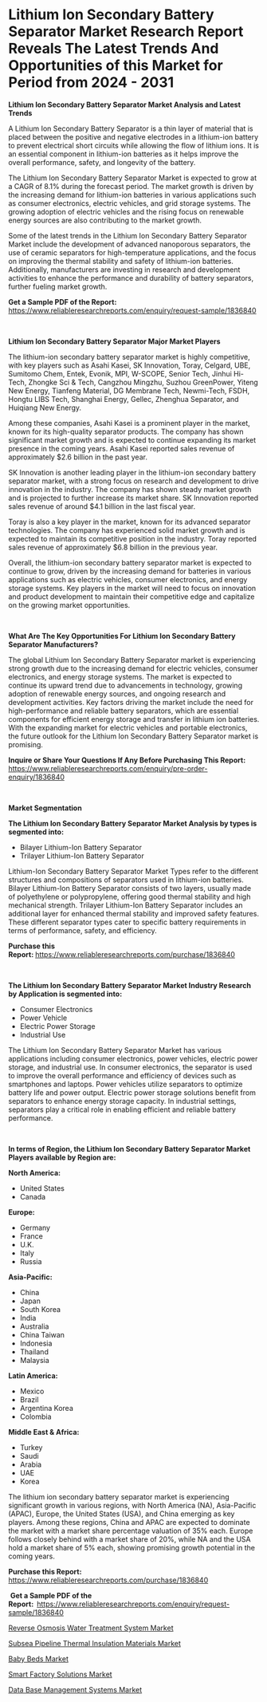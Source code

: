 <p><h1>Lithium Ion Secondary Battery Separator Market Research Report Reveals The Latest Trends And Opportunities of this Market for Period from 2024 - 2031</h1></p><p><strong>Lithium Ion Secondary Battery Separator Market Analysis and Latest Trends</strong></p>
<p><p>A Lithium Ion Secondary Battery Separator is a thin layer of material that is placed between the positive and negative electrodes in a lithium-ion battery to prevent electrical short circuits while allowing the flow of lithium ions. It is an essential component in lithium-ion batteries as it helps improve the overall performance, safety, and longevity of the battery.</p><p>The Lithium Ion Secondary Battery Separator Market is expected to grow at a CAGR of 8.1% during the forecast period. The market growth is driven by the increasing demand for lithium-ion batteries in various applications such as consumer electronics, electric vehicles, and grid storage systems. The growing adoption of electric vehicles and the rising focus on renewable energy sources are also contributing to the market growth.</p><p>Some of the latest trends in the Lithium Ion Secondary Battery Separator Market include the development of advanced nanoporous separators, the use of ceramic separators for high-temperature applications, and the focus on improving the thermal stability and safety of lithium-ion batteries. Additionally, manufacturers are investing in research and development activities to enhance the performance and durability of battery separators, further fueling market growth.</p></p>
<p><strong>Get a Sample PDF of the Report:&nbsp;</strong> <a href="https://www.reliableresearchreports.com/enquiry/request-sample/1836840">https://www.reliableresearchreports.com/enquiry/request-sample/1836840</a></p>
<p>&nbsp;</p>
<p><strong>Lithium Ion Secondary Battery Separator Major Market Players</strong></p>
<p><p>The lithium-ion secondary battery separator market is highly competitive, with key players such as Asahi Kasei, SK Innovation, Toray, Celgard, UBE, Sumitomo Chem, Entek, Evonik, MPI, W-SCOPE, Senior Tech, Jinhui Hi-Tech, Zhongke Sci & Tech, Cangzhou Mingzhu, Suzhou GreenPower, Yiteng New Energy, Tianfeng Material, DG Membrane Tech, Newmi-Tech, FSDH, Hongtu LIBS Tech, Shanghai Energy, Gellec, Zhenghua Separator, and Huiqiang New Energy.</p><p>Among these companies, Asahi Kasei is a prominent player in the market, known for its high-quality separator products. The company has shown significant market growth and is expected to continue expanding its market presence in the coming years. Asahi Kasei reported sales revenue of approximately $2.6 billion in the past year.</p><p>SK Innovation is another leading player in the lithium-ion secondary battery separator market, with a strong focus on research and development to drive innovation in the industry. The company has shown steady market growth and is projected to further increase its market share. SK Innovation reported sales revenue of around $4.1 billion in the last fiscal year.</p><p>Toray is also a key player in the market, known for its advanced separator technologies. The company has experienced solid market growth and is expected to maintain its competitive position in the industry. Toray reported sales revenue of approximately $6.8 billion in the previous year.</p><p>Overall, the lithium-ion secondary battery separator market is expected to continue to grow, driven by the increasing demand for batteries in various applications such as electric vehicles, consumer electronics, and energy storage systems. Key players in the market will need to focus on innovation and product development to maintain their competitive edge and capitalize on the growing market opportunities.</p></p>
<p>&nbsp;</p>
<p><strong>What Are The Key Opportunities For Lithium Ion Secondary Battery Separator Manufacturers?</strong></p>
<p><p>The global Lithium Ion Secondary Battery Separator market is experiencing strong growth due to the increasing demand for electric vehicles, consumer electronics, and energy storage systems. The market is expected to continue its upward trend due to advancements in technology, growing adoption of renewable energy sources, and ongoing research and development activities. Key factors driving the market include the need for high-performance and reliable battery separators, which are essential components for efficient energy storage and transfer in lithium ion batteries. With the expanding market for electric vehicles and portable electronics, the future outlook for the Lithium Ion Secondary Battery Separator market is promising.</p></p>
<p><strong>Inquire or Share Your Questions If Any Before Purchasing This Report:</strong> <a href="https://www.reliableresearchreports.com/enquiry/pre-order-enquiry/1836840">https://www.reliableresearchreports.com/enquiry/pre-order-enquiry/1836840</a></p>
<p>&nbsp;</p>
<p><strong>Market Segmentation</strong></p>
<p><strong>The Lithium Ion Secondary Battery Separator Market Analysis by types is segmented into:</strong></p>
<p><ul><li>Bilayer Lithium-Ion Battery Separator</li><li>Trilayer Lithium-Ion Battery Separator</li></ul></p>
<p><p>Lithium-Ion Secondary Battery Separator Market Types refer to the different structures and compositions of separators used in lithium-ion batteries. Bilayer Lithium-Ion Battery Separator consists of two layers, usually made of polyethylene or polypropylene, offering good thermal stability and high mechanical strength. Trilayer Lithium-Ion Battery Separator includes an additional layer for enhanced thermal stability and improved safety features. These different separator types cater to specific battery requirements in terms of performance, safety, and efficiency.</p></p>
<p><strong>Purchase this Report:&nbsp;</strong><a href="https://www.reliableresearchreports.com/purchase/1836840">https://www.reliableresearchreports.com/purchase/1836840</a></p>
<p>&nbsp;</p>
<p><strong>The Lithium Ion Secondary Battery Separator Market Industry Research by Application is segmented into:</strong></p>
<p><ul><li>Consumer Electronics</li><li>Power Vehicle</li><li>Electric Power Storage</li><li>Industrial Use</li></ul></p>
<p><p>The Lithium Ion Secondary Battery Separator Market has various applications including consumer electronics, power vehicles, electric power storage, and industrial use. In consumer electronics, the separator is used to improve the overall performance and efficiency of devices such as smartphones and laptops. Power vehicles utilize separators to optimize battery life and power output. Electric power storage solutions benefit from separators to enhance energy storage capacity. In industrial settings, separators play a critical role in enabling efficient and reliable battery performance.</p></p>
<p>&nbsp;</p>
<p><strong>In terms of Region, the Lithium Ion Secondary Battery Separator Market Players available by Region are:</strong></p>
<p>
    <p> <strong> North America: </strong>
        <ul>
            <li>United States</li>
            <li>Canada</li>
        </ul>
        </p> 
    <p> <strong> Europe: </strong>
        <ul>
            <li>Germany</li>
            <li>France</li>
            <li>U.K.</li>
            <li>Italy</li>
            <li>Russia</li>
        </ul>
        </p> 
    <p> <strong> Asia-Pacific: </strong>
        <ul>
            <li>China</li>
            <li>Japan</li>
            <li>South Korea</li>
            <li>India</li>
            <li>Australia</li>
            <li>China Taiwan</li>
            <li>Indonesia</li>
            <li>Thailand</li>
            <li>Malaysia</li>
        </ul>
        </p> 
    <p> <strong> Latin America: </strong>
        <ul>
            <li>Mexico</li>
            <li>Brazil</li>
            <li>Argentina Korea</li>
            <li>Colombia</li>
        </ul>
        </p> 
    <p> <strong> Middle East & Africa: </strong>
        <ul>
            <li>Turkey</li>
            <li>Saudi</li>
            <li>Arabia</li>
            <li>UAE</li>
            <li>Korea</li>
        </ul>
    </p>
    </p>
<p><p>The lithium ion secondary battery separator market is experiencing significant growth in various regions, with North America (NA), Asia-Pacific (APAC), Europe, the United States (USA), and China emerging as key players. Among these regions, China and APAC are expected to dominate the market with a market share percentage valuation of 35% each. Europe follows closely behind with a market share of 20%, while NA and the USA hold a market share of 5% each, showing promising growth potential in the coming years.</p></p>
<p><strong>Purchase this Report: </strong><a href="https://www.reliableresearchreports.com/purchase/1836840">https://www.reliableresearchreports.com/purchase/1836840</a></p>
<p>&nbsp;<strong>Get a Sample PDF of the Report:&nbsp;&nbsp;</strong><a href="https://www.reliableresearchreports.com/enquiry/request-sample/1836840">https://www.reliableresearchreports.com/enquiry/request-sample/1836840</a></p>
<p><strong></strong></p>
<p><p><a href="https://medium.com/@stevengarcia756/reverse-osmosis-water-treatment-system-market-size-and-market-trends-complete-industry-overview-91b6301fba43">Reverse Osmosis Water Treatment System Market</a></p><p><a href="https://github.com/moyahfrancoestellec51j635wcx/Market-Research-Report-List-1/blob/main/subsea-pipeline-thermal-insulation-materials-market.md">Subsea Pipeline Thermal Insulation Materials Market</a></p><p><a href="https://github.com/suaretopek9/Market-Research-Report-List-1/blob/main/baby-beds-market.md">Baby Beds Market</a></p><p><a href="https://medium.com/@stevengarcia756/decoding-smart-factory-solutions-market-metrics-market-share-trends-and-growth-patterns-c2fe4702e19d">Smart Factory Solutions Market</a></p><p><a href="https://medium.com/@stevengarcia756/data-base-management-systems-market-analysis-its-cagr-market-segmentation-and-global-industry-0fc5b86ddb4e">Data Base Management Systems Market</a></p></p>